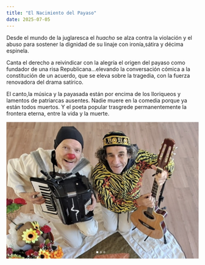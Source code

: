 ```yaml
---
title: "El Nacimiento del Payaso"
date: 2025-07-05
---
```


Desde el mundo de la juglaresca el *huacho* se alza contra la violación y el abuso para sostener la dignidad de su linaje con ironía,sátira y décima espinela.

<!--more-->

Canta el derecho a reivindicar con la alegría el origen del payaso como fundador de una risa Republicana...elevando la conversación cómica a la constitución de un acuerdo, que se eleva sobre la tragedia, con la fuerza renovadora del drama satírico. 

El canto,la música y la payasada están por encima de los lloriqueos y lamentos de patriarcas ausentes. Nadie muere  en la comedia porque ya están todos muertos. Y el poeta popular trasgrede permanentemente la frontera eterna, entre la vida y la muerte.

![](nacimientopayaso.jpeg)
